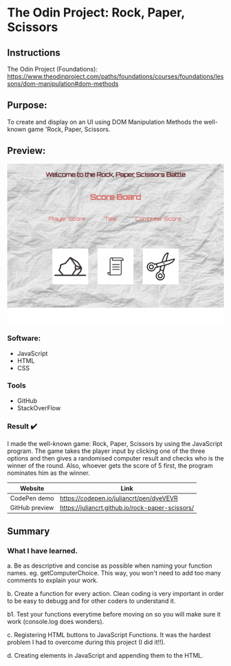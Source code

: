 # The Odin Project: Rock, Paper, Scissors

## Instructions

The Odin Project (Foundations): https://www.theodinproject.com/paths/foundations/courses/foundations/lessons/dom-manipulation#dom-methods

## Purpose: 
To create and display on an UI using DOM Manipulation Methods the well-known game 'Rock, Paper, Scissors.

## Preview:
![Rock, Paper, Scissors](https://github.com/JulianCrt/rock-paper-scissors/blob/main/imgs/Rock-Paper-Scissors-TOP.png)

### Software: 
* JavaScript
* HTML
* CSS 


### Tools
* GitHub
* StackOverFlow

### Result :heavy_check_mark:
I made the well-known game: Rock, Paper, Scissors by using the JavaScript program. The game takes the player input by clicking one of the three options and then gives a randomised computer result and checks who is the winner of the round. Also, whoever gets the score of 5 first, the program nominates him as the winner. 


| Website | Link | 
| ------------- | ------------- | 
| CodePen demo | https://codepen.io/juliancrt/pen/dyeVEVR | 
| GitHub preview | https://juliancrt.github.io/rock-paper-scissors/ |


## Summary

### What I have learned.

a. Be as descriptive and concise as possible when naming your function names. eg. getComputerChoice. This way, you won't need to add too many comments to explain your work.

b. Create a function for every action. Clean coding is very important in order to be easy to debugg and for other coders to understand it. 

b1. Test your functions everytime before moving on so you will make sure it work (console.log does wonders).

c. Registering HTML buttons to JavaScript Functions. It was the hardest problem I had to overcome during this project (I did it!!).

d. Creating elements in JavaScript and appending them to the HTML. 

